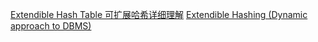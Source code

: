 [Extendible Hash Table 可扩展哈希详细理解](https://blog.csdn.net/MelroseLbt/article/details/129329316)
[Extendible Hashing (Dynamic approach to DBMS)](https://www.geeksforgeeks.org/extendible-hashing-dynamic-approach-to-dbms/)
